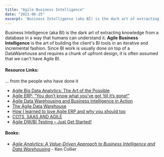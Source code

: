 ```yaml
---
title: "Agile Business Intelligence"
date: "2021-06-25"
excerpt: 'Business Intelligence (aka BI) is the dark art of extracting knowledge from a database in'
---
```


Business Intelligence (aka BI) is the dark art of extracting knowledge from a database in a way that humans can understand it. **Agile Business Intelligence** is the art of building the client's BI tools in an iterative and incremental fashion. Since BI work is usually done on top of a DataWarehouse and requires a chunk of upfront design, it is often assumed that we can't have Agile BI.

#### Resource Links:

... from the people who have done it

- [Agile Big Data Analytics: The Art of the Possible](https://kromerbigdata.wordpress.com/2013/02/19/agile-big-data-analytics-the-art-of-the-possible-part-1/)
- [Agile ERP: “You don’t know what you’ve got ‘till it’s gone!”](http://xunitpatterns.com/~gerard/agile2007-erp-paper.pdf)
- [Agile Data Warehousing and Business Intelligence in Action](https://www.thoughtworks.com/insights/blog/agile-data-warehousing-and-business-intelligence-action)
- [The Agile Data Warehouse](https://medium.com/harlan-s-data-blog/the-agile-data-ac691860126c)
- [How I learned to love Agile ERP and why you should too](https://searchcio.techtarget.com/opinion/An-ERP-experience-that-forever-changed-my-IT-philosophy)
- [COTS, SAAS AND AGILE](https://agileforest.com/2012/08/13/cots-saas-and-agile/)
- [Agile DW/BI Testing – Just Get Started!](https://theagilist.com/2014/03/10/503/)

#### Books:

- [_Agile Analytics: A Value-Driven Approach to Business Intelligence and Data Warehousing_](https://www.amazon.ca/Agile-Analytics-Value-Driven-Intelligence-Warehousing/dp/032150481X/&tag=notesfromatoo-20) - Ken Collier
